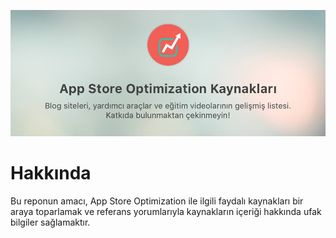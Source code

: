 ![Banner](banner.png)

# Hakkında
Bu reponun amacı, App Store Optimization ile ilgili faydalı kaynakları bir araya toparlamak ve referans yorumlarıyla kaynakların içeriği hakkında ufak bilgiler sağlamaktır.

